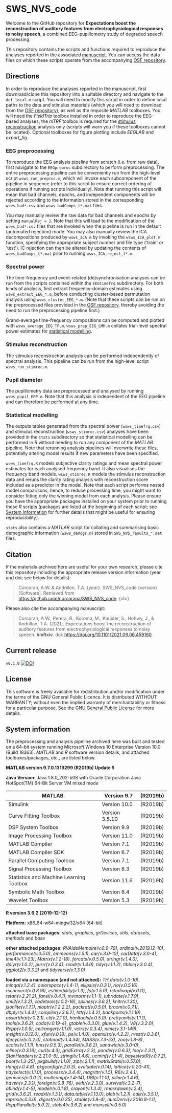 # SWS_NVS_code


Welcome to the GitHub repository for 
**Expectations boost the reconstruction of auditory features from electrophysiological responses to noisy speech**, a combined EEG-pupillometry study of degraded speech processing.

This repository contains the scripts and functions required to reproduce the analyses reported in the  associated [manuscript](https://www.biorxiv.org/content/10.1101/2021.09.06.459160v1).
You can access the data files on which these scripts operate from the accompanying [OSF repository](https://osf.io/5qxds/).


## Directions
In order to reproduce the analyses reported in the manuscript, first download/clone this repository into a suitable directory and navigate to the `def_local.m` script.
You will need to modify this script in order to define local paths to the data and stimulus materials (which you will need to download from the [OSF repository](https://osf.io/5qxds/)), as well as the requisite *MATLAB* toolboxes.
You will need the *FieldTrip* toolbox installed in order to reproduce the EEG-based analyses; the *mTRF* toolbox is required for the  [stimulus reconstruction](#stimulus-reconstruction) analysis only (scripts will warn you if these toolboxes cannot be located).
Optional toolboxes for figure plotting include *EEGLAB* and *export_fig*.

### EEG preprocessing
To reproduce the EEG analysis pipeline from scratch (i.e. from raw data), first navigate to the `EEGpreproc` subdirectory to perform preprocessing.
The entire preprocessing pipeline can be conveniently run from the high-level script `wsws_run_preproc.m`, which will invoke each subcomponent of the pipeline in sequence (refer to this script to ensure correct ordering of operations if running scripts individually).
Note that running this script will mean that bad channels, epochs, and independent components will be rejected according to the information stored in the corresponding `wsws_bad*.csv` and `wsws_badComps_t*.mat` files.

You may manually review the raw data for bad channels and epochs by setting `manualRej = 1`. 
Note that this will lead to the modification of the `wsws_bad*.csv` files that are invoked when the pipeline is run in the default (automated rejection) mode.
You may also manually review the ICA decompositions produced by `wsws_ICA.m` by invoking the `wsws_ICA_plot.m` function, specifying the appropriate subject number and file type ('train' or 'test').
IC rejection can then be altered by updating the contents of `wsws_badComps_t*.mat` prior to running `wsws_ICA_reject_t*.m`. 

### Spectral power
The time-frequency and event-related (de)synchronisation analyses can be run from the scripts contained within the `EEGtimefrq` subdirectory.
For both kinds of analysis, first extract frequency-domain estimates using `wsws_extract_EEG_*.m`, before conducting cluster-based permutation analysis using `wsws_cluster_EEG_*.m`.
(Note that these scripts can be run on the preprocessed files provided in the [OSF repository](https://osf.io/5qxds/), thereby avoiding the need to run the preprocessing pipeline first.)

Grand-average time-frequency compositions can be computed and plotted with `wsws_average_EEG_TF.m`.
`wsws_prep_EEG_LMM.m` collates trial-level spectral power estimates for [statistical modelling](#statistical-modelling). 

### Stimulus reconstruction
The stimulus reconstruction analysis can be performed independently of spectral analysis.
This pipeline can be run from the high-level script `wsws_run_stimrec.m`.

### Pupil diameter
The pupillometry data are preprocessed and analysed by running `wsws_pupil_ERP.m`.
Note that this analysis is independent of the EEG pipeline and can therefore be performed at any time.

### Statistical modelling
The outputs tables generated from the spectral power (`wsws_timefrq.csv`) and stimulus reconstruction (`wsws_stimrec.csv`) analyses have been provided in the `stats` subdirectory so that statistical modelling can be performed in *R* without needing to run any component of the *MATLAB* pipeline.
Note that rerunning analysis pipelines will overwrite these files, potentially altering model results if new parameters have been specified.

`wsws_timefrq.R` models subjective clarity ratings and mean spectral power estimates for each analysed frequency band.
It also visualises the frequency band models.
`wsws_stimrec.R` models the stimulus reconstruction data and reruns the clarity rating analysis with  reconstruction score included as a predictor in the model.
Note that each script performs nested model comparisons; hence, to reduce processing time, you might want to consider fitting only the winning model from each analysis.
Please ensure you have the appropriate packages installed on your system prior to running these *R* scripts (packages are listed at the beginning of each script; see [System Information](#system-information) for further details that might be useful for ensuring reproducibility).

`stats` also contains a *MATLAB* script for collating and summarising basic demographic information (`wsws_demogs.m`) stored in `SWS_NVS_results_*.mat` files.

## Citation
If the materials archived here are useful for your own research, please cite this repository including the appropriate release version information (year and doi; see below for details):

> Corcoran, A.W. & Andrillon, T.A. {*year*}. SWS_NVS_code {*version*} [Software]. Retrieved from https://github.com/corcorana/SWS_NVS_code. {*doi*}

Please also cite the accompanying manuscript:

> Corcoran, A.W., Perera, R., Koroma, M., Kouider, S., Hohwy, J., & Andrillon, T.A. (2021). Expectations boost the reconstruction of auditory features from electrophysiological responses to noisy speech. **bioRxiv**. doi: https://doi.org/10.1101/2021.09.06.459160 


## Current release
`v0.1.0` [![DOI](https://zenodo.org/badge/400722791.svg)](https://zenodo.org/badge/latestdoi/400722791)

## License
This software is freely available for redistribution and/or modification under the terms of the GNU General Public Licence.
It is distributed WITHOUT WARRANTY; without even the implied warranty of merchantability or fitness for a particular purpose. 
See the [GNU General Public License](https://github.com/corcorana/SWS_NVS_code/blob/main/LICENSE) for more details.


## System information
The preprocessing and analysis pipeline archived here was built and tested on a 64-bit system running Microsoft Windows 10 Enterprise Version 10.0 (Build 18363).
*MATLAB* and *R* software version details, and attached toolboxes/packages, etc., are listed below.


**MATLAB version 9.7.0.1319299 (R2019b) Update 5**

**Java Version**: Java 1.8.0_202-b08 with Oracle Corporation Java HotSpot(TM) 64-Bit Server VM mixed mode

|MATLAB                                               | Version 9.7       |  (R2019b)|
|-----------------------------------------------------|-------------------|----------|
|Simulink                                             | Version 10.0      |  (R2019b)|
|Curve Fitting Toolbox                                | Version 3.5.10    |  (R2019b)|
|DSP System Toolbox                                   | Version 9.9       |  (R2019b)|
|Image Processing Toolbox                             | Version 11.0      |  (R2019b)|
|MATLAB Compiler                                      | Version 7.1       |  (R2019b)|
|MATLAB Compiler SDK                                  | Version 6.7       |  (R2019b)|
|Parallel Computing Toolbox                           | Version 7.1       |  (R2019b)|
|Signal Processing Toolbox                            | Version 8.3       |  (R2019b)|
|Statistics and Machine Learning Toolbox              | Version 11.6      |  (R2019b)|
|Symbolic Math Toolbox                                | Version 8.4       |  (R2019b)|
|Wavelet Toolbox                                      | Version 5.3       |  (R2019b)|



**R version 3.6.2 (2019-12-12)**

**Platform:** x86_64-w64-mingw32/x64 (64-bit) 

**attached base packages:** 
_stats_, _graphics_, _grDevices_, _utils_, _datasets_, _methods_ and _base_

**other attached packages:** 
_RVAideMemoire(v.0.9-79)_, _ordinal(v.2019.12-10)_, _performance(v.0.5.0)_, _emmeans(v.1.5.1)_, _car(v.3.0-10)_, _carData(v.3.0-4)_, _lme4(v.1.1-23)_, _Matrix(v.1.2-18)_, _forcats(v.0.5.0)_, _stringr(v.1.4.0)_, _dplyr(v.1.0.2)_, _purrr(v.0.3.4)_, _readr(v.1.4.0)_, _tidyr(v.1.1.2)_, _tibble(v.3.0.4)_, _ggplot2(v.3.3.2)_ and _tidyverse(v.1.3.0)_

**loaded via a namespace (and not attached):** 
_TH.data(v.1.0-10)_, _minqa(v.1.2.4)_, _colorspace(v.1.4-1)_, _ellipsis(v.0.3.1)_, _rio(v.0.5.16)_, _rsconnect(v.0.8.16)_, _estimability(v.1.3)_, _fs(v.1.5.0)_, _rstudioapi(v.0.11)_, _rstan(v.2.21.2)_, _fansi(v.0.4.1)_, _mvtnorm(v.1.1-1)_, _lubridate(v.1.7.9)_, _xml2(v.1.3.2)_, _codetools(v.0.2-16)_, _splines(v.3.6.2)_, _knitr(v.1.30)_, _jsonlite(v.1.7.1)_, _nloptr(v.1.2.2.2)_, _packrat(v.0.5.0)_, _broom(v.0.7.1)_, _dbplyr(v.1.4.4)_, _compiler(v.3.6.2)_, _httr(v.1.4.2)_, _backports(v.1.1.10)_, _assertthat(v.0.2.1)_, _cli(v.2.1.0)_, _htmltools(v.0.5.0)_, _prettyunits(v.1.1.1)_, _tools(v.3.6.2)_, _coda(v.0.19-4)_, _gtable(v.0.3.0)_, _glue(v.1.4.2)_, _V8(v.3.2.0)_, _Rcpp(v.1.0.5)_, _cellranger(v.1.1.0)_, _vctrs(v.0.3.4)_, _nlme(v.3.1-149)_, _insight(v.0.12.0)_, _xfun(v.0.18)_, _ps(v.1.4.0)_, _openxlsx(v.4.2.2)_, _rvest(v.0.3.6)_, _lifecycle(v.0.2.0)_, _statmod(v.1.4.34)_, _MASS(v.7.3-53)_, _zoo(v.1.8-8)_, _scales(v.1.1.1)_, _hms(v.0.5.3)_, _parallel(v.3.6.2)_, _sandwich(v.3.0-0)_, _inline(v.0.3.16)_, _curl(v.4.3)_, _gridExtra(v.2.3)_, _pander(v.0.6.3)_, _loo(v.2.3.1)_, _StanHeaders(v.2.21.0-6)_, _stringi(v.1.4.6)_, _ucminf(v.1.1-4)_, _bayestestR(v.0.7.2)_, _boot(v.1.3-25)_, _pkgbuild(v.1.1.0)_, _zip(v.2.1.1)_, _matrixStats(v.0.57.0)_, _rlang(v.0.4.8)_, _pkgconfig(v.2.0.3)_, _evaluate(v.0.14)_, _lattice(v.0.20-41)_, _tidyselect(v.1.1.0)_, _processx(v.3.4.4)_, _magrittr(v.1.5)_, _R6(v.2.4.1)_, _generics(v.0.0.2)_, _multcomp(v.1.4-14)_, _DBI(v.1.1.0)_, _pillar(v.1.4.6)_, _haven(v.2.3.1)_, _foreign(v.0.8-76)_, _withr(v.2.3.0)_, _survival(v.3.2-7)_, _abind(v.1.4-5)_, _modelr(v.0.1.8)_, _crayon(v.1.3.4)_, _rmarkdown(v.2.4)_, _grid(v.3.6.2)_, _readxl(v.1.3.1)_, _data.table(v.1.13.0)_, _blob(v.1.2.1)_, _callr(v.3.5.1)_, _reprex(v.0.3.0)_, _digest(v.0.6.25)_, _xtable(v.1.8-4)_, _numDeriv(v.2016.8-1.1)_, _RcppParallel(v.5.0.2)_, _stats4(v.3.6.2)_ and _munsell(v.0.5.0)_
